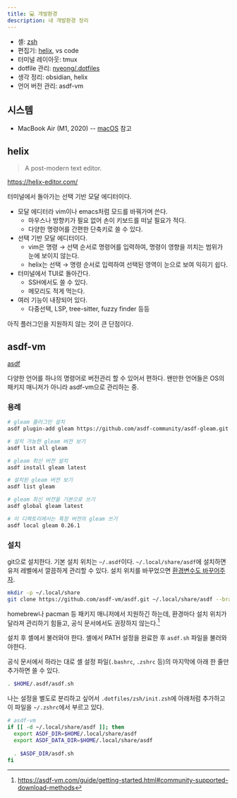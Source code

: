 ```yaml
---
title: 💻 개발환경
description: 내 개발환경 정리
---
```


- 셸: [zsh](zsh)
- 편집기: [helix](#helix), vs code
- 터미널 레이아웃: tmux
- dotfile 관리: [nyeong/.dotfiles](https://github.com/nyeong/.dotfiles)
- 생각 정리: obsidian, helix
- 언어 버전 관리: asdf-vm

## 시스템

- MacBook Air (M1, 2020) -- [macOS](/notes/macos.md) 참고

## helix

> A post-modern text editor.

https://helix-editor.com/

터미널에서 돌아가는 선택 기반 모달 에디터이다.

- 모달 에디터라 vim이나 emacs처럼 모드를 바꿔가며 쓴다.
  - 마우스나 방향키가 필요 없어 손이 키보드를 떠날 필요가 적다.
  - 다양한 명령어를 간편한 단축키로 쓸 수 있다.
- 선택 기반 모달 에디터이다.
  - vim은 명령 → 선택 순서로 명령어를 입력하여, 명령이 영향을 끼치는 범위가 눈에 보이지 않는다.
  - helix는 선택 → 명령 순서로 입력하여 선택된 영역이 눈으로 보여 익히기 쉽다.
- 터미널에서 TUI로 돌아간다.
  - SSH에서도 쓸 수 있다.
  - 메모리도 적게 먹는다.
- 여러 기능이 내장되어 있다.
  - 다중선택, LSP, tree-sitter, fuzzy finder 등등

아직 플러그인을 지원하지 않는 것이 큰 단점이다.

## asdf-vm

[asdf](https://asdf-vm.com/)

다양한 언어를 하나의 명령어로 버전관리 할 수 있어서 편하다.
왠만한 언어들은 OS의 패키지 매니저가 아니라 asdf-vm으로 관리하는 중.

### 용례

```bash
# gleam 플러그인 설치
asdf plugin-add gleam https://github.com/asdf-community/asdf-gleam.git

# 설치 가능한 gleam 버전 보기
asdf list all gleam

# gleam 최신 버전 설치
asdf install gleam latest

# 설치된 gleam 버전 보기
asdf list gleam

# gleam 최신 버전을 기본으로 쓰기
asdf global gleam latest

# 이 디렉토리에서는 특정 버전의 gleam 쓰기
asdf local gleam 0.26.1
```

### 설치

git으로 설치한다. 기본 설치 위치는 `~/.asdf`이다.
`~/.local/share/asdf`에 설치하면 유저 레벨에서 깔끔하게 관리할 수 있다.
설치 위치를 바꾸었으면 [환경변수도 바꾸어주자](https://asdf-vm.com/manage/configuration.html#environment-variables).

```bash
mkdir -p ~/.local/share
git clone https://github.com/asdf-vm/asdf.git ~/.local/share/asdf --branch v0.11.2
```

homebrew나 pacman 등 패키지 매니저에서 지원하긴 하는데, 환경마다 설치 위치가 달라져 관리하기 힘들고, 공식 문서에서도 권장하지 않는다.[^1]

[^1]: https://asdf-vm.com/guide/getting-started.html#community-supported-download-methods

설치 후 셸에서 불러와야 한다. 셸에서 PATH 설정을 완료한 후 `asdf.sh` 파일을 불러와야한다.

공식 문서에서 하라는 대로 셸 설정 파일(`.bashrc`, `.zshrc` 등)의 마지막에 아래 한 줄만 추가하면 쓸 수 있다.

```bash
. $HOME/.asdf/asdf.sh
```

나는 설정을 별도로 분리하고 싶어서 `.dotfiles/zsh/init.zsh`에 아래처럼 추가하고 이 파일을 `~/.zshrc`에서 부르고 있다.

```zsh
# asdf-vm
if [[ -d ~/.local/share/asdf ]]; then
  export ASDF_DIR=$HOME/.local/share/asdf
  export ASDF_DATA_DIR=$HOME/.local/share/asdf
  
  . $ASDF_DIR/asdf.sh
fi
```